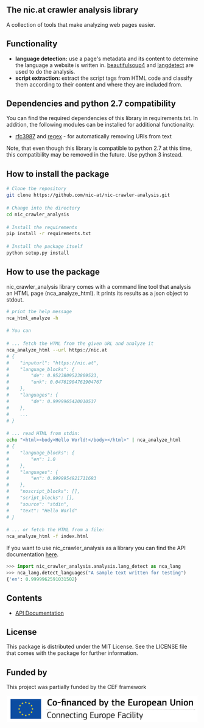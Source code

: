 The nic.at crawler analysis library
----------------------------
A collection of tools that make analyzing web pages easier.


Functionality
-------------
+ **language detection:** use a page's metadata and its content to determine the
    language a website is written in. [beautifulsoup4](https://www.crummy.com/software/BeautifulSoup/) and [langdetect](https://github.com/Mimino666/langdetect) are used to do the
    analysis.
+ **script extraction:** extract the script tags from HTML code and classify them
    according to their content and where they are included from.

Dependencies and python 2.7 compatibility
-----------------------------------------
You can find the required dependencies of this library in requirements.txt. In
addition, the following modules can be installed for additional functionality:

+ [rfc3987](https://pypi.org/project/rfc3987/) and
  [regex](https://bitbucket.org/mrabarnett/mrab-regex/src/hg/) - for automatically
  removing URIs from text

Note, that even though this library is compatible to python 2.7 at this time,
this compatibility may be removed in the future. Use python 3 instead.

How to install the package
--------------------------
``` bash
# Clone the repository
git clone https://github.com/nic-at/nic-crawler-analysis.git

# Change into the directory
cd nic_crawler_analysis

# Install the requirements
pip install -r requirements.txt

# Install the package itself
python setup.py install
```

How to use the package
----------------------
nic_crawler_analysis library comes with a command line tool that analysis
an HTML page (nca_analyze_html). It prints its results as a json object to
stdout.
``` bash
# print the help message
nca_html_analyze -h

# You can

# ... fetch the HTML from the given URL and analyze it
nca_analyze_html --url https://nic.at
# {
#    "inputurl": "https://nic.at",
#    "language_blocks": {
#        "de": 0.9523809523809523,
#        "unk": 0.04761904761904767
#    },
#    "languages": {
#        "de": 0.9999965420010537
#    },
#    ...
# }

# ... read HTML from stdin:
echo "<html><body>Hello World!</body></html>" | nca_analyze_html
# {
#    "language_blocks": {
#        "en": 1.0
#    },
#    "languages": {
#        "en": 0.9999954921711693
#    },
#    "noscript_blocks": [],
#    "script_blocks": [],
#    "source": "stdin",
#    "text": "Hello World"
# }

# ... or fetch the HTML from a file:
nca_analyze_html -f index.html
```

If you want to use nic_crawler_analysis as a library you can find the API
documentation [here](modules.rst).
``` python
>>> import nic_crawler_analysis.analysis.lang_detect as nca_lang
>>> nca_lang.detect_languages("A sample text written for testing")
{'en': 0.9999962591031502}
```

Contents
--------
* [API Documentation](modules.rst)

License
-------
This package is distributed under the MIT License. See the LICENSE file that
comes with the package for further information.

Funded by
---------

This project was partially funded by the CEF framework

![Co-financed by the Connecting Europe Facility of the European Union](_static/en_cef-1024x146.png "Co-financed by the Connecting Europe Facility of the European Union")

